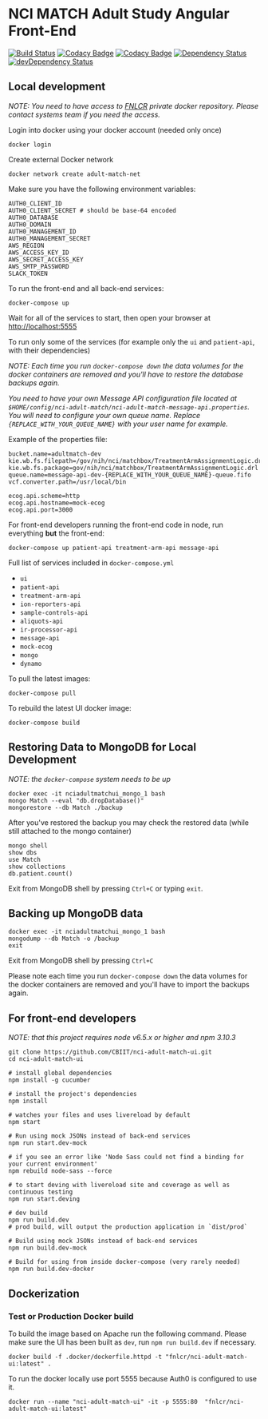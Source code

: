 # NCI MATCH Adult Study Angular Front-End

[![Build Status](https://travis-ci.org/CBIIT/nci-adult-match-ui.svg?branch=master)](https://travis-ci.org/CBIIT/nci-adult-match-ui)
[![Codacy Badge](https://api.codacy.com/project/badge/Grade/d0059ed74fc241c3adc2da283aa0b7a9)](https://www.codacy.com/app/matchbox/nci-adult-match-ui?utm_source=github.com&amp;utm_medium=referral&amp;utm_content=CBIIT/nci-adult-match-ui&amp;utm_campaign=Badge_Grade)
[![Codacy Badge](https://api.codacy.com/project/badge/Coverage/d0059ed74fc241c3adc2da283aa0b7a9)](https://www.codacy.com/app/matchbox/nci-adult-match-ui?utm_source=github.com&utm_medium=referral&utm_content=CBIIT/nci-adult-match-ui&utm_campaign=Badge_Coverage)
[![Dependency Status](https://david-dm.org/CBIIT/nci-adult-match-ui.svg)](https://david-dm.org/CBIIT/nci-adult-match-ui)
[![devDependency Status](https://david-dm.org/CBIIT/nci-adult-match-ui/dev-status.svg)](https://david-dm.org/CBIIT/nci-adult-match-ui?type=dev)

## Local development

*NOTE: You need to have access to [FNLCR](https://hub.docker.com/u/fnlcr/) private docker repository. Please contact systems team if you need the access.*

Login into docker using your docker account (needed only once)

```
docker login
```

Create external Docker network

```
docker network create adult-match-net
```

Make sure you have the following environment variables:

    AUTH0_CLIENT_ID
    AUTH0_CLIENT_SECRET # should be base-64 encoded
    AUTH0_DATABASE
    AUTH0_DOMAIN
    AUTH0_MANAGEMENT_ID
    AUTH0_MANAGEMENT_SECRET
    AWS_REGION
    AWS_ACCESS_KEY_ID
    AWS_SECRET_ACCESS_KEY
    AWS_SMTP_PASSWORD
    SLACK_TOKEN

To run the front-end and all back-end services:

```
docker-compose up
```

Wait for all of the services to start, then open your browser at [http://localhost:5555](http://localhost:5555)

To run only some of the services (for example only the `ui` and `patient-api`, with their dependencies)

*NOTE: Each time you run `docker-compose down` the data volumes for the docker containers are removed and you'll have to restore the database backups again.*

*You need to have your own Message API configuration file located at `$HOME/config/nci-adult-match/nci-adult-match-message-api.properties`. You will need to configure your own queue name. Replace `{REPLACE_WITH_YOUR_QUEUE_NAME}` with your user name for example.*

Example of the properties file:

```
bucket.name=adultmatch-dev
kie.wb.fs.filepath=/gov/nih/nci/matchbox/TreatmentArmAssignmentLogic.drl
kie.wb.fs.package=gov/nih/nci/matchbox/TreatmentArmAssignmentLogic.drl
queue.name=message-api-dev-{REPLACE_WITH_YOUR_QUEUE_NAME}-queue.fifo
vcf.converter.path=/usr/local/bin

ecog.api.scheme=http
ecog.api.hostname=mock-ecog
ecog.api.port=3000
```

For front-end developers running the front-end code in node, run everything __but__ the front-end:

```
docker-compose up patient-api treatment-arm-api message-api
```

Full list of services included in `docker-compose.yml`

* `ui`
* `patient-api`
* `treatment-arm-api`
* `ion-reporters-api`
* `sample-controls-api`
* `aliquots-api`
* `ir-processor-api`
* `message-api`
* `mock-ecog`
* `mongo`
* `dynamo`

To pull the latest images:

```
docker-compose pull
```

To rebuild the latest UI docker image:

```
docker-compose build
```

## Restoring Data to MongoDB for Local Development

*NOTE: the `docker-compose` system needs to be up*

```
docker exec -it nciadultmatchui_mongo_1 bash
mongo Match --eval "db.dropDatabase()"
mongorestore --db Match ./backup
```

After you've restored the backup you may check the restored data (while still attached to the mongo container)

```
mongo shell
show dbs
use Match
show collections
db.patient.count()
```

Exit from MongoDB shell by pressing `Ctrl+C` or typing `exit`.

## Backing up MongoDB data

```
docker exec -it nciadultmatchui_mongo_1 bash
mongodump --db Match -o /backup
exit
```

Exit from MongoDB shell by pressing `Ctrl+C`

Please note each time you run `docker-compose down` the data volumes for the docker containers are removed and you'll have to import the backups again.

## For front-end developers

*NOTE: that this project requires node v6.5.x or higher and npm 3.10.3*

```
git clone https://github.com/CBIIT/nci-adult-match-ui.git
cd nci-adult-match-ui

# install global dependencies
npm install -g cucumber

# install the project's dependencies
npm install

# watches your files and uses livereload by default
npm start

# Run using mock JSONs instead of back-end services
npm run start.dev-mock

# if you see an error like 'Node Sass could not find a binding for your current environment'
npm rebuild node-sass --force

# to start deving with livereload site and coverage as well as continuous testing
npm run start.deving

# dev build
npm run build.dev
# prod build, will output the production application in `dist/prod`

# Build using mock JSONs instead of back-end services
npm run build.dev-mock

# Build for using from inside docker-compose (very rarely needed)
npm run build.dev-docker
```

## Dockerization

### Test or Production Docker build

To build the image based on Apache run the following command. Please make sure the UI has been built as `dev`, run `npm run build.dev` if necessary.

```
docker build -f .docker/dockerfile.httpd -t "fnlcr/nci-adult-match-ui:latest" .
```

To run the docker locally use port 5555 because Auth0 is configured to use it.

```
docker run --name "nci-adult-match-ui" -it -p 5555:80  "fnlcr/nci-adult-match-ui:latest"
```
